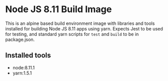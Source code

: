 # Node JS 8.11 Build Image
This is an alpine based build environment image with libraries and tools installed for building Node JS 8.11 apps using yarn. Expects Jest to be used for testing, and standard yarn scripts for `test` and `build` to be in package.json.

## Installed tools
 - node:8.11.1
 - yarn:1.5.1